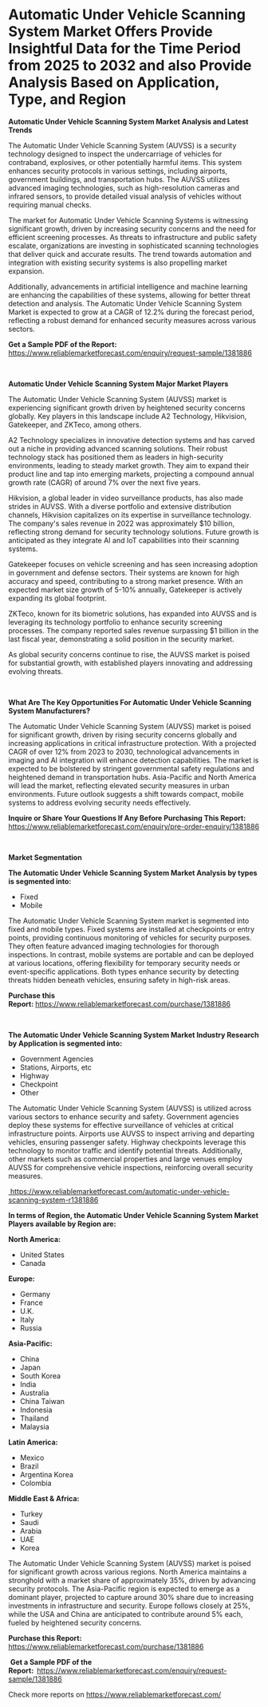 <p><h1>Automatic Under Vehicle Scanning System Market Offers Provide Insightful Data for the Time Period from 2025 to 2032 and also Provide Analysis Based on Application, Type, and Region</h1></p><p><strong>Automatic Under Vehicle Scanning System Market Analysis and Latest Trends</strong></p>
<p><p>The Automatic Under Vehicle Scanning System (AUVSS) is a security technology designed to inspect the undercarriage of vehicles for contraband, explosives, or other potentially harmful items. This system enhances security protocols in various settings, including airports, government buildings, and transportation hubs. The AUVSS utilizes advanced imaging technologies, such as high-resolution cameras and infrared sensors, to provide detailed visual analysis of vehicles without requiring manual checks.</p><p>The market for Automatic Under Vehicle Scanning Systems is witnessing significant growth, driven by increasing security concerns and the need for efficient screening processes. As threats to infrastructure and public safety escalate, organizations are investing in sophisticated scanning technologies that deliver quick and accurate results. The trend towards automation and integration with existing security systems is also propelling market expansion. </p><p>Additionally, advancements in artificial intelligence and machine learning are enhancing the capabilities of these systems, allowing for better threat detection and analysis. The Automatic Under Vehicle Scanning System Market is expected to grow at a CAGR of 12.2% during the forecast period, reflecting a robust demand for enhanced security measures across various sectors.</p></p>
<p><strong>Get a Sample PDF of the Report:&nbsp;</strong> <a href="https://www.reliablemarketforecast.com/enquiry/request-sample/1381886?utm_campaign=2657&utm_medium=2&utm_source=Github&utm_content=ia&utm_term=28022025&utm_id=automatic-under-vehicle-scanning-system">https://www.reliablemarketforecast.com/enquiry/request-sample/1381886</a></p>
<p>&nbsp;</p>
<p><strong>Automatic Under Vehicle Scanning System Major Market Players</strong></p>
<p><p>The Automatic Under Vehicle Scanning System (AUVSS) market is experiencing significant growth driven by heightened security concerns globally. Key players in this landscape include A2 Technology, Hikvision, Gatekeeper, and ZKTeco, among others.</p><p>A2 Technology specializes in innovative detection systems and has carved out a niche in providing advanced scanning solutions. Their robust technology stack has positioned them as leaders in high-security environments, leading to steady market growth. They aim to expand their product line and tap into emerging markets, projecting a compound annual growth rate (CAGR) of around 7% over the next five years.</p><p>Hikvision, a global leader in video surveillance products, has also made strides in AUVSS. With a diverse portfolio and extensive distribution channels, Hikvision capitalizes on its expertise in surveillance technology. The company's sales revenue in 2022 was approximately $10 billion, reflecting strong demand for security technology solutions. Future growth is anticipated as they integrate AI and IoT capabilities into their scanning systems.</p><p>Gatekeeper focuses on vehicle screening and has seen increasing adoption in government and defense sectors. Their systems are known for high accuracy and speed, contributing to a strong market presence. With an expected market size growth of 5-10% annually, Gatekeeper is actively expanding its global footprint.</p><p>ZKTeco, known for its biometric solutions, has expanded into AUVSS and is leveraging its technology portfolio to enhance security screening processes. The company reported sales revenue surpassing $1 billion in the last fiscal year, demonstrating a solid position in the security market.</p><p>As global security concerns continue to rise, the AUVSS market is poised for substantial growth, with established players innovating and addressing evolving threats.</p></p>
<p>&nbsp;</p>
<p><strong>What Are The Key Opportunities For Automatic Under Vehicle Scanning System Manufacturers?</strong></p>
<p><p>The Automatic Under Vehicle Scanning System (AUVSS) market is poised for significant growth, driven by rising security concerns globally and increasing applications in critical infrastructure protection. With a projected CAGR of over 12% from 2023 to 2030, technological advancements in imaging and AI integration will enhance detection capabilities. The market is expected to be bolstered by stringent governmental safety regulations and heightened demand in transportation hubs. Asia-Pacific and North America will lead the market, reflecting elevated security measures in urban environments. Future outlook suggests a shift towards compact, mobile systems to address evolving security needs effectively.</p></p>
<p><strong>Inquire or Share Your Questions If Any Before Purchasing This Report:</strong> <a href="https://www.reliablemarketforecast.com/enquiry/pre-order-enquiry/1381886?utm_campaign=2657&utm_medium=2&utm_source=Github&utm_content=ia&utm_term=28022025&utm_id=automatic-under-vehicle-scanning-system">https://www.reliablemarketforecast.com/enquiry/pre-order-enquiry/1381886</a></p>
<p>&nbsp;</p>
<p><strong>Market Segmentation</strong></p>
<p><strong>The Automatic Under Vehicle Scanning System Market Analysis by types is segmented into:</strong></p>
<p><ul><li>Fixed</li><li>Mobile</li></ul></p>
<p><p>The Automatic Under Vehicle Scanning System market is segmented into fixed and mobile types. Fixed systems are installed at checkpoints or entry points, providing continuous monitoring of vehicles for security purposes. They often feature advanced imaging technologies for thorough inspections. In contrast, mobile systems are portable and can be deployed at various locations, offering flexibility for temporary security needs or event-specific applications. Both types enhance security by detecting threats hidden beneath vehicles, ensuring safety in high-risk areas.</p></p>
<p><strong>Purchase this Report:&nbsp;</strong><a href="https://www.reliablemarketforecast.com/purchase/1381886?utm_campaign=2657&utm_medium=2&utm_source=Github&utm_content=ia&utm_term=28022025&utm_id=automatic-under-vehicle-scanning-system">https://www.reliablemarketforecast.com/purchase/1381886</a></p>
<p>&nbsp;</p>
<p><strong>The Automatic Under Vehicle Scanning System Market Industry Research by Application is segmented into:</strong></p>
<p><ul><li>Government Agencies</li><li>Stations, Airports, etc</li><li>Highway</li><li>Checkpoint</li><li>Other</li></ul></p>
<p><p>The Automatic Under Vehicle Scanning System (AUVSS) is utilized across various sectors to enhance security and safety. Government agencies deploy these systems for effective surveillance of vehicles at critical infrastructure points. Airports use AUVSS to inspect arriving and departing vehicles, ensuring passenger safety. Highway checkpoints leverage this technology to monitor traffic and identify potential threats. Additionally, other markets such as commercial properties and large venues employ AUVSS for comprehensive vehicle inspections, reinforcing overall security measures.</p></p>
<p><a href="https://www.reliablemarketforecast.com/automatic-under-vehicle-scanning-system-r1381886?utm_campaign=2657&utm_medium=2&utm_source=Github&utm_content=ia&utm_term=28022025&utm_id=automatic-under-vehicle-scanning-system">&nbsp;https://www.reliablemarketforecast.com/automatic-under-vehicle-scanning-system-r1381886</a></p>
<p><strong>In terms of Region, the Automatic Under Vehicle Scanning System Market Players available by Region are:</strong></p>
<p>
    <p> <strong> North America: </strong>
        <ul>
            <li>United States</li>
            <li>Canada</li>
        </ul>
        </p> 
    <p> <strong> Europe: </strong>
        <ul>
            <li>Germany</li>
            <li>France</li>
            <li>U.K.</li>
            <li>Italy</li>
            <li>Russia</li>
        </ul>
        </p> 
    <p> <strong> Asia-Pacific: </strong>
        <ul>
            <li>China</li>
            <li>Japan</li>
            <li>South Korea</li>
            <li>India</li>
            <li>Australia</li>
            <li>China Taiwan</li>
            <li>Indonesia</li>
            <li>Thailand</li>
            <li>Malaysia</li>
        </ul>
        </p> 
    <p> <strong> Latin America: </strong>
        <ul>
            <li>Mexico</li>
            <li>Brazil</li>
            <li>Argentina Korea</li>
            <li>Colombia</li>
        </ul>
        </p> 
    <p> <strong> Middle East & Africa: </strong>
        <ul>
            <li>Turkey</li>
            <li>Saudi</li>
            <li>Arabia</li>
            <li>UAE</li>
            <li>Korea</li>
        </ul>
    </p>
    </p>
<p><p>The Automatic Under Vehicle Scanning System (AUVSS) market is poised for significant growth across various regions. North America maintains a stronghold with a market share of approximately 35%, driven by advancing security protocols. The Asia-Pacific region is expected to emerge as a dominant player, projected to capture around 30% share due to increasing investments in infrastructure and security. Europe follows closely at 25%, while the USA and China are anticipated to contribute around 5% each, fueled by heightened security concerns.</p></p>
<p><strong>Purchase this Report: </strong><a href="https://www.reliablemarketforecast.com/purchase/1381886?utm_campaign=2657&utm_medium=2&utm_source=Github&utm_content=ia&utm_term=28022025&utm_id=automatic-under-vehicle-scanning-system">https://www.reliablemarketforecast.com/purchase/1381886</a></p>
<p>&nbsp;<strong>Get a Sample PDF of the Report:&nbsp;&nbsp;</strong><a href="https://www.reliablemarketforecast.com/enquiry/request-sample/1381886?utm_campaign=2657&utm_medium=2&utm_source=Github&utm_content=ia&utm_term=28022025&utm_id=automatic-under-vehicle-scanning-system">https://www.reliablemarketforecast.com/enquiry/request-sample/1381886</a></p>
<p><strong></strong></p>
<p>Check more reports on <a href="https://www.reliablemarketforecast.com/?utm_campaign=2657&utm_medium=2&utm_source=Github&utm_content=ia&utm_term=28022025&utm_id=automatic-under-vehicle-scanning-system">https://www.reliablemarketforecast.com/</a></p>